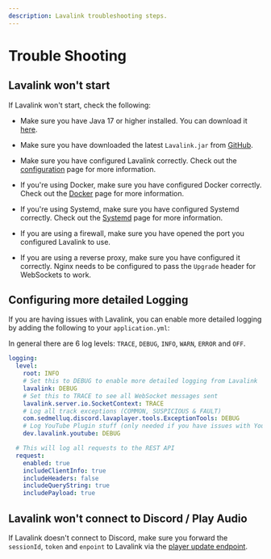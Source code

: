 ```yaml
---
description: Lavalink troubleshooting steps.
---
```


# Trouble Shooting

## Lavalink won't start

If Lavalink won't start, check the following:

- Make sure you have Java 17 or higher installed. You can download it [here](https://www.azul.com/downloads/?package=jdk#zulu).

- Make sure you have downloaded the latest `Lavalink.jar` from [GitHub](https://github.com/lavalink-devs/Lavalink/releases/latest).

- Make sure you have configured Lavalink correctly. Check out the [configuration](../configuration/index.md) page for more information.

- If you're using Docker, make sure you have configured Docker correctly.
  Check out the [Docker](../configuration/docker.md) page for more information.

- If you're using Systemd, make sure you have configured Systemd correctly. 
  Check out the [Systemd](../configuration/systemd.md) page for more information.

- If you are using a firewall, make sure you have opened the port you configured Lavalink to use.

- If you are using a reverse proxy, make sure you have configured it correctly. Nginx needs to be configured to pass the `Upgrade` header for WebSockets to work.

## Configuring more detailed Logging

If you are having issues with Lavalink, you can enable more detailed logging by adding the following to your `application.yml`:

In general there are 6 log levels: `TRACE`, `DEBUG`, `INFO`, `WARN`, `ERROR` and `OFF`.


```yaml title="application.yml"
logging:
  level:
    root: INFO
    # Set this to DEBUG to enable more detailed logging from Lavalink
    lavalink: DEBUG
    # Set this to TRACE to see all WebSocket messages sent
    lavalink.server.io.SocketContext: TRACE
    # Log all track exceptions (COMMON, SUSPICIOUS & FAULT)
    com.sedmelluq.discord.lavaplayer.tools.ExceptionTools: DEBUG
    # Log YouTube Plugin stuff (only needed if you have issues with YouTube)
    dev.lavalink.youtube: DEBUG

  # This will log all requests to the REST API
  request:
    enabled: true
    includeClientInfo: true
    includeHeaders: false
    includeQueryString: true
    includePayload: true
```

## Lavalink won't connect to Discord / Play Audio

If Lavalink doesn't connect to Discord, make sure you forward the `sessionId`, `token` and `enpoint` to Lavalink via the [player update endpoint](../api/rest.md#update-player).
